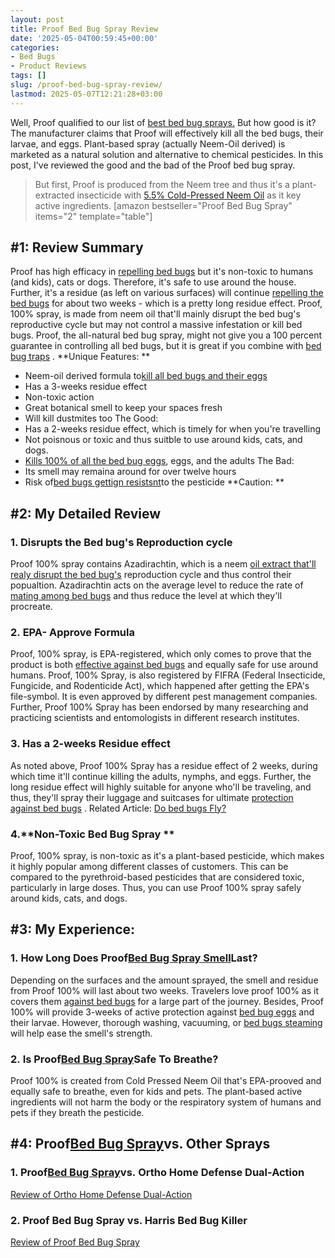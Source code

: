 ```yaml
---
layout: post
title: Proof Bed Bug Spray Review
date: '2025-05-04T00:59:45+00:00'
categories:
- Bed Bugs
- Product Reviews
tags: []
slug: /proof-bed-bug-spray-review/
lastmod: 2025-05-07T12:21:28+03:00
---
```


Well, Proof qualified to our list of
[best bed bug sprays.](https://pestpolicy.com/best-bed-bug-spray/)
But how good is it?
The manufacturer claims that Proof will effectively kill all the bed bugs, their larvae, and eggs.
Plant-based spray (actually Neem-Oil derived) is marketed as a natural solution and alternative to chemical pesticides.
In this post, I've reviewed the good and the bad of the Proof bed bug spray.
> But first, Proof is produced from the Neem tree and thus it's a plant-extracted insecticide with
> [5.5% Cold-Pressed Neem Oil](https://tigerprints.clemson.edu/cgi/viewcontent.cgi?referer=&httpsredir=1&article=2467&context=all_dissertations)
> as it key active ingredients.
[amazon bestseller="Proof Bed Bug Spray" items="2" template="table"]
## #1: Review Summary
Proof has high efficacy in
[repelling bed bugs](https://pestpolicy.com/scabies-vs-bed-bugs/)
but it's non-toxic to humans (and kids), cats or dogs. Therefore, it's safe to use around the house.
Further, it's a residue (as left on various surfaces) will continue
[repelling the bed bugs](https://pestpolicy.com/what-does-bed-bug-poop-look-like/)
for about two weeks - which is a pretty long residue effect.
Proof, 100% spray, is made from neem oil that'll mainly disrupt the bed bug's reproductive cycle but may not control a massive infestation or kill bed bugs.
Proof, the all-natural bed bug spray, might not give you a 100 percent guarantee in controlling all bed bugs, but it is great if you combine with
[bed bug traps](https://pestpolicy.com/best-bed-bug-traps/)
.
**Unique Features: **
- Neem-oil derived formula to[kill all bed bugs and their eggs](https://pestpolicy.com/how-to-kill-bed-bug-eggs/)
- Has a 3-weeks residue effect
- Non-toxic action
- Great botanical smell to keep your spaces fresh
- Will kill dustmites too
The Good:
- Has a 2-weeks residue effect, which is timely for when you're travelling
- Not poisnous or toxic and thus suitble to use around kids, cats, and dogs.
- [Kills 100% of all the bed bug eggs](https://pestpolicy.com/does-ammonia-kill-bed-bugs/), eggs, and the adults
The Bad:
- Its smell may remaina around for over twelve hours
- Risk of[bed bugs gettign resistsnt](https://pestpolicy.com/are-bed-bug-eggs-hard-or-soft/)to the pesticide
**Caution: **
## #2: My Detailed Review
### 1. Disrupts the Bed bug's Reproduction cycle
Proof 100% spray contains Azadirachtin, which is a neem
[oil extract that'll realy disrupt the bed bug's](https://pestpolicy.com/does-lavender-kill-bed-bugs/)
reproduction cycle and thus control their popualtion.
Azadirachtin acts on the average level to reduce the rate of
[mating among bed bugs](https://pestpolicy.com/what-causes-bed-bugs/)
and thus reduce the level at which they'll procreate.
### 2. EPA- Approve Formula
Proof, 100% spray, is EPA-registered, which only comes to prove that the product is both
[effective against bed bugs](https://pestpolicy.com/does-bleach-kill-bed-bugs/)
and equally safe for use around humans.
Proof, 100% Spray, is also registered by FIFRA (Federal Insecticide, Fungicide, and Rodenticide Act), which happened after getting the EPA's file-symbol. It is even approved by different pest management companies.
Further, Proof 100% Spray has been endorsed by many researching and practicing scientists and entomologists in different research institutes.
### 3. Has a 2-weeks Residue effect
As noted above, Proof 100% Spray has a residue effect of 2 weeks, during which time it'll continue killing the adults, nymphs, and eggs.
Further, the long residue effect will highly suitable for anyone who'll be traveling, and thus, they'll spray their luggage and suitcases for ultimate
[protection against bed bugs](https://pestpolicy.com/bed-bugs-vs-mites/)
.
Related Article:
[Do bed bugs Fly?](https://pestpolicy.com/do-bed-bugs-fly/)
### 4.**Non-Toxic Bed Bug Spray **
Proof, 100% spray, is non-toxic as it's a plant-based pesticide, which makes it highly popular among different classes of customers.
This can be compared to the pyrethroid-based pesticides that are considered toxic, particularly in large doses. Thus, you can use Proof 100% spray safely around kids, cats, and dogs.
## #3: My Experience:
### 1. How Long Does Proof[Bed Bug Spray Smell](https://pestpolicy.com/what-do-bed-bugs-smell-like/)Last?
Depending on the surfaces and the amount sprayed, the smell and residue from Proof 100% will last about two weeks. Travelers love proof 100% as it covers them
[against bed bugs](https://pestpolicy.com/dead-bed-bugs/)
for a large part of the journey.
Besides, Proof 100% will provide 3-weeks of active protection against
[bed bug eggs](https://pestpolicy.com/bed-bug-eggs/)
and their larvae. However, thorough washing, vacuuming, or
[bed bugs steaming](https://pestpolicy.com/best-bed-bug-steamer/)
will help ease the smell's strength.
### 2. Is Proof[Bed Bug Spray](https://pestpolicy.com/best-bed-bug-spray/)Safe To Breathe?
Proof 100% is created from Cold Pressed Neem Oil that's EPA-prooved and equally safe to breathe, even for kids and pets.
The plant-based active ingredients will not harm the body or the respiratory system of humans and pets if they breath the pesticide.
## #4: Proof[Bed Bug Spray](https://pestpolicy.com/bedlam-plus-bed-bug-spray-review/)vs. Other Sprays
### 1. Proof[Bed Bug Spray](https://pestpolicy.com/does-lysol-kill-bed-bugs/)vs. Ortho Home Defense Dual-Action
[Review of Ortho Home Defense Dual-Action](https://pestpolicy.com/ortho-home-defense-dual-action-bed-bug-killer-review/)
### 2. Proof Bed Bug Spray vs. Harris Bed Bug Killer
[Review of Proof Bed Bug Spray](https://pestpolicy.com/proof-bed-bug-spray-review/)
